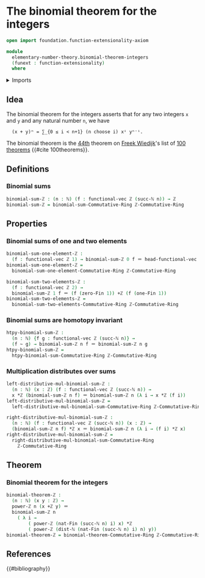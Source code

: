 # The binomial theorem for the integers

```agda
open import foundation.function-extensionality-axiom

module
  elementary-number-theory.binomial-theorem-integers
  (funext : function-extensionality)
  where
```

<details><summary>Imports</summary>

```agda
open import commutative-algebra.binomial-theorem-commutative-rings funext

open import elementary-number-theory.addition-integers funext
open import elementary-number-theory.distance-natural-numbers funext
open import elementary-number-theory.integers
open import elementary-number-theory.multiplication-integers funext
open import elementary-number-theory.natural-numbers
open import elementary-number-theory.powers-integers funext
open import elementary-number-theory.ring-of-integers funext

open import foundation.homotopies funext
open import foundation.identity-types funext

open import linear-algebra.vectors funext

open import univalent-combinatorics.standard-finite-types funext
```

</details>

## Idea

The binomial theorem for the integers asserts that for any two integers `x` and
`y` and any natural number `n`, we have

```text
  (x + y)ⁿ = ∑_{0 ≤ i < n+1} (n choose i) xⁱ yⁿ⁻ⁱ.
```

The binomial theorem is the [44th](literature.100-theorems.md#44) theorem on
[Freek Wiedijk](http://www.cs.ru.nl/F.Wiedijk/)'s list of
[100 theorems](literature.100-theorems.md) {{#cite 100theorems}}.

## Definitions

### Binomial sums

```agda
binomial-sum-ℤ : (n : ℕ) (f : functional-vec ℤ (succ-ℕ n)) → ℤ
binomial-sum-ℤ = binomial-sum-Commutative-Ring ℤ-Commutative-Ring
```

## Properties

### Binomial sums of one and two elements

```agda
binomial-sum-one-element-ℤ :
  (f : functional-vec ℤ 1) → binomial-sum-ℤ 0 f ＝ head-functional-vec 0 f
binomial-sum-one-element-ℤ =
  binomial-sum-one-element-Commutative-Ring ℤ-Commutative-Ring

binomial-sum-two-elements-ℤ :
  (f : functional-vec ℤ 2) →
  binomial-sum-ℤ 1 f ＝ (f (zero-Fin 1)) +ℤ (f (one-Fin 1))
binomial-sum-two-elements-ℤ =
  binomial-sum-two-elements-Commutative-Ring ℤ-Commutative-Ring
```

### Binomial sums are homotopy invariant

```agda
htpy-binomial-sum-ℤ :
  (n : ℕ) {f g : functional-vec ℤ (succ-ℕ n)} →
  (f ~ g) → binomial-sum-ℤ n f ＝ binomial-sum-ℤ n g
htpy-binomial-sum-ℤ =
  htpy-binomial-sum-Commutative-Ring ℤ-Commutative-Ring
```

### Multiplication distributes over sums

```agda
left-distributive-mul-binomial-sum-ℤ :
  (n : ℕ) (x : ℤ) (f : functional-vec ℤ (succ-ℕ n)) →
  x *ℤ (binomial-sum-ℤ n f) ＝ binomial-sum-ℤ n (λ i → x *ℤ (f i))
left-distributive-mul-binomial-sum-ℤ =
  left-distributive-mul-binomial-sum-Commutative-Ring ℤ-Commutative-Ring

right-distributive-mul-binomial-sum-ℤ :
  (n : ℕ) (f : functional-vec ℤ (succ-ℕ n)) (x : ℤ) →
  (binomial-sum-ℤ n f) *ℤ x ＝ binomial-sum-ℤ n (λ i → (f i) *ℤ x)
right-distributive-mul-binomial-sum-ℤ =
  right-distributive-mul-binomial-sum-Commutative-Ring
    ℤ-Commutative-Ring
```

## Theorem

### Binomial theorem for the integers

```agda
binomial-theorem-ℤ :
  (n : ℕ) (x y : ℤ) →
  power-ℤ n (x +ℤ y) ＝
  binomial-sum-ℤ n
    ( λ i →
        ( power-ℤ (nat-Fin (succ-ℕ n) i) x) *ℤ
        ( power-ℤ (dist-ℕ (nat-Fin (succ-ℕ n) i) n) y))
binomial-theorem-ℤ = binomial-theorem-Commutative-Ring ℤ-Commutative-Ring
```

## References

{{#bibliography}}
